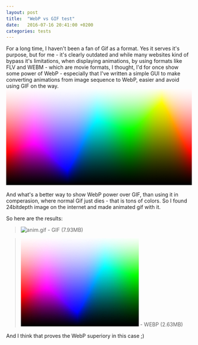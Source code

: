 ```yaml
---
layout: post
title:  "WebP vs GIF test"
date:   2016-07-16 20:41:00 +0200
categories: tests
---
```

For a long time, I haven't been a fan of Gif as a format. Yes it serves it's purpose, but for me - it's clearly outdated and while many websites kind of bypass it's limitations, when displaying animations, by using formats like FLV and WEBM - which are movie formats, I thought, I'd for once show some power of WebP - especially that I've written a simple GUI to make converting animations from image sequence to WebP, easier and avoid using GIF on the way.
![bitdepth_24bpp_580.png](/images/webpvsgif/bitdepth_24bpp_580.png)

And what's a better way to show WebP power over GIF, than using it in comperasion, where normal Gif just dies - that is tons of colors. So I found 24bitdepth image on the internet and made animated gif with it.

So here are the results:

> ![anim.gif](/images/webpvsgif/anim.gif) - GIF (7.93MB)

> ![anim.webp](/images/webpvsgif/anim.webp) - WEBP (2.63MB)

And I think that proves the WebP superiory in this case ;)